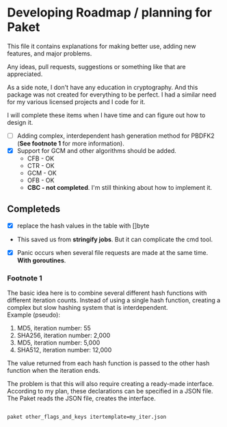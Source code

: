 # Developing Roadmap / planning for Paket

This file it contains explanations for making better use, adding new features, and major problems.

Any ideas, pull requests, suggestions or something like that are appreciated.

As a side note, I don't have any education in cryptography. And this package was not created for everything to be perfect. I had a similar need for my various licensed projects and I code for it.

I will complete these items when I have time and can figure out how to design it.


* [ ] Adding complex, interdependent hash generation method for PBDFK2 (**See footnote 1** for more information).
* [x] Support for GCM and other algorithms should be added.
	- CFB - OK
	- CTR - OK
	- GCM - OK
	- OFB - OK
	- **CBC - not completed**. I'm still thinking about how to implement it.

## Completeds

* [x] replace the hash values in the table with []byte
 - This saved us from **stringify jobs**. But it can complicate the cmd tool.
* [x] Panic occurs when several file requests are made at the same time. **With goroutines**.

### Footnote 1

The basic idea here is to combine several different hash functions with different iteration counts.
Instead of using a single hash function, creating a complex but slow hashing system that is interdependent.  
Example (pseudo):

1. MD5, iteration number: 55
2. SHA256, iteration number: 2,000
3. MD5, iteration number: 5,000
4. SHA512, iteration number: 12,000

The value returned from each hash function is passed to the other hash function when the iteration ends.

The problem is that this will also require creating a ready-made interface.  
According to my plan, these declarations can be specified in a JSON file. The Paket reads the JSON file, creates the interface.

```cmd

paket other_flags_and_keys itertemplate=my_iter.json

```
